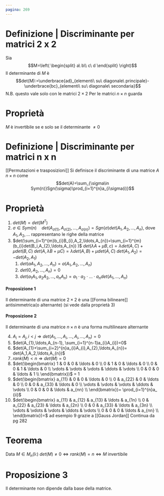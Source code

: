 ```yaml
---
pagina: 269
---
```

# Definizione | Discriminante per matrici 2 x 2
Sia 
$$M=\left(
\begin{split}
a\ b\\
c\ d
\end{split}
\right)$$
Il determinante di $M$ è
$$det(M):=\underbrace{ad}_{elementi\ su\ diagonale\ principale}-\underbrace{bc}_{elementi\ su\ diagonale\ secondaria}$$
N.B. questo vale solo con le matrici $2 \times 2$
Per le matrici $n\times n$ guarda 
# Proprietà
$M$ è invertibile se e solo se il determinante $\not = 0$

# Definizione | Discriminante per matrici n x n
[[Permutazioni e trasposizioni]]
Si definisce il discriminante di una matrice $A$ $n\times n$ come
$$det(A)=\sum_{\sigma\in Sym(n)}Sgn(\sigma)\prod_{i=1}^{n}a_{i\sigma(i)}$$

# Proprietà
1) $det(M)=det(M^{T})$
2) $\sigma\in Sym(n)\quad det(A_{\sigma(1)},A_{\sigma(2)},\ldots,A_{\sigma(n)})=Sgn(\sigma)det(A_{1},A_{2},\ldots,A_{n})$, dove $A_1,A_2,\ldots$ rappresentano le righe della matrice
3) $det(\sum_{i=1}^{m}b_{i}B_{i},A_2,\ldots,A_{n})=\sum_{i=1}^{m}(b_{i}det(B_i,A_{2},\ldots,A_{n}) )$
	$det(\lambda A+\mu B,c)=\lambda det(A,C)+\mu det(B,C)$
	$det(A, \lambda B+\mu C)=\lambda det(A,B)+\mu det(A,C)$
	$det(A_{1},A_{2})=-det(A_{2},A_{1})$
	1)  $det(aA_1,A_2,\ldots,A_n)=a(A_1,A_2,\ldots,A_n)$
	2) $det(0,A_2,\ldots,A_n)=0$
	3) $det(a_{1}A_{1},a_{2}A_{2},\ldots,a_{n}A_{n})=a_{1}\cdot a_{2}\cdot\ldots\cdot a_{n}det(A_{1},\ldots,A_{n})$
#### Proposizione 1
 Il determinante di una matrice $2\times 2$ è una [[Forma bilineare]] antisimmetrica(o alternante)
 (si vede dalla proprietà 3)
#### Proposizione 2
Il determinante di una matrice $n\times n$ è una forma multilineare alternante

4) $A_{i}=A_{j}, i< j\Rightarrow det(A_1,\ldots,A_i,\ldots,A_{i},\ldots,A_n)=0$
5) $det(A_{1},\ldots,A_{n-1}, \sum_{i=1}^{n-1}a_{i}A_{i})=0$
6) $det(A_{1}+\sum_{i=2}^{n}a_{i}A_{i},A_{2},\ldots,A_{n})= det(A_1,A_2,\ldots,A_{n})$
7) $rank(M)<n\Rightarrow det(M)=0$
8) $det(\begin{bmatrix} 1 & 0 & 0 & \ldots & 0 \\ 0 & 1 & 0 & \ldots & 0 \\ 0 & 0 & 1 & \ldots & 0 \\ \vdots & \vdots & \vdots & \ddots & \vdots \\ 0 & 0 & 0 & \ldots & 1 \\ \end{bmatrix})$ = 1
9) $det(\begin{bmatrix} a_{11} & 0 & 0 & \ldots & 0 \\ 0 & a_{22} & 0 & \ldots & 0 \\ 0 & 0 & a_{33} & \ldots & 0 \\ \vdots & \vdots & \vdots & \ddots & \vdots \\ 0 & 0 & 0 & \ldots & a_{nn} \\ \end{bmatrix})= \prod_{i=1}^{n}a_ {ii}$
10)  $det(\begin{bmatrix} a_{11} & a_{12} & a_{13} & \ldots & a_{1n} \\ 0 & a_{22} & a_{23} & \ldots & a_{2n} \\ 0 & 0 & a_{33} & \ldots & a_{3n} \\ \vdots & \vdots & \vdots & \ddots & \vdots \\ 0 & 0 & 0 & \ldots & a_{nn} \\ \end{bmatrix})=$ ad esempio 9 grazie a [[Gauss Jordan]]
Continua da pg 282

# Teorema
Data $M\in M_{n}(\mathbb{k})$
$det(M)\not = 0 \iff rank(M)=n\iff M\mbox{ invertibile}$

# Proposizione 3
Il determinante non dipende dalla base della matrice.